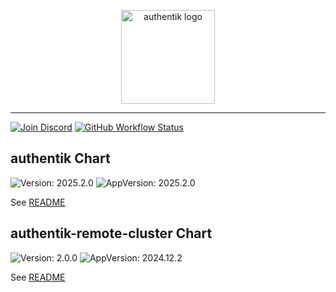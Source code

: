 <p align="center">
    <img src="https://goauthentik.io/img/icon_top_brand_colour.svg" height="150" alt="authentik logo">
</p>

---

[![Join Discord](https://img.shields.io/discord/809154715984199690?label=Discord&style=for-the-badge)](https://goauthentik.io/discord)
[![GitHub Workflow Status](https://img.shields.io/github/actions/workflow/status/goauthentik/helm/lint-test.yaml?branch=main&label=ci&style=for-the-badge)](https://github.com/goauthentik/helm/actions/workflows/lint-test.yaml)

## authentik Chart

![Version: 2025.2.0](https://img.shields.io/badge/Version-2025.2.0-informational?style=for-the-badge)
![AppVersion: 2025.2.0](https://img.shields.io/badge/AppVersion-2025.2.0-informational?style=for-the-badge)

See [README](./charts/authentik/README.md)

## authentik-remote-cluster Chart

![Version: 2.0.0](https://img.shields.io/badge/Version-2.0.0-informational?style=for-the-badge)
![AppVersion: 2024.12.2](https://img.shields.io/badge/AppVersion-2024.12.2-informational?style=for-the-badge)

See [README](./charts/authentik-remote-cluster/README.md)
